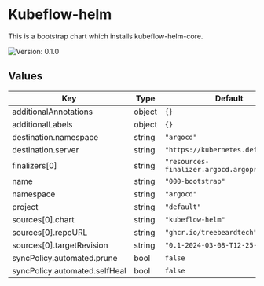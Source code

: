 # Kubeflow-helm

This is a bootstrap chart which installs kubeflow-helm-core.

![Version: 0.1.0](https://img.shields.io/badge/Version-0.1.0-informational?style=flat-square)

## Values

| Key | Type | Default | Description |
|-----|------|---------|-------------|
| additionalAnnotations | object | `{}` |  |
| additionalLabels | object | `{}` |  |
| destination.namespace | string | `"argocd"` |  |
| destination.server | string | `"https://kubernetes.default.svc"` |  |
| finalizers[0] | string | `"resources-finalizer.argocd.argoproj.io"` |  |
| name | string | `"000-bootstrap"` |  |
| namespace | string | `"argocd"` |  |
| project | string | `"default"` |  |
| sources[0].chart | string | `"kubeflow-helm"` |  |
| sources[0].repoURL | string | `"ghcr.io/treebeardtech"` |  |
| sources[0].targetRevision | string | `"0.1-2024-03-08-T12-25-15"` |  |
| syncPolicy.automated.prune | bool | `false` |  |
| syncPolicy.automated.selfHeal | bool | `false` |  |

